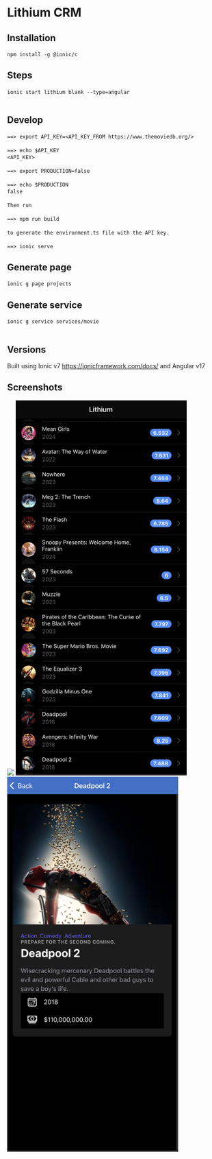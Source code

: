 # Lithium CRM


## Installation

```
npm install -g @ionic/c
```

## Steps

```
ionic start lithium blank --type=angular 


```

## Develop

```
==> export API_KEY=<API_KEY_FROM https://www.themoviedb.org/>
 
==> echo $API_KEY
<API_KEY>

==> export PRODUCTION=false

==> echo $PRODUCTION
false

Then run 

==> npm run build 

to generate the environment.ts file with the API key.

==> ionic serve

```
## Generate page

```
ionic g page projects
```
## Generate service


```
ionic g service services/movie


```
## Versions

Built using Ionic v7 https://ionicframework.com/docs/ and Angular v17


## Screenshots

<img src="https://github.com/arunabhdas/Lithium/blob/main/screenshots/lithium_1.gif" width="400"/>

<img src="https://raw.githubusercontent.com/arunabhdas/Lithium/main/screenshots/screenshot_2.png" width="400"/>

<img src="https://raw.githubusercontent.com/arunabhdas/Lithium/main/screenshots/screenshot_3.png" width="400"/>